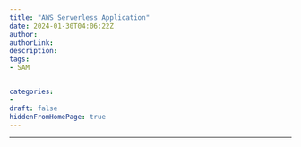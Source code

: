 ```yaml
---
title: "AWS Serverless Application"
date: 2024-01-30T04:06:22Z
author:
authorLink:
description:
tags:
- SAM


categories:
- 
draft: false
hiddenFromHomePage: true
---
```


***